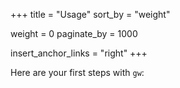 +++
title = "Usage"
sort_by = "weight"

weight = 0
paginate_by = 1000

insert_anchor_links = "right"
+++

Here are your first steps with `gw`: